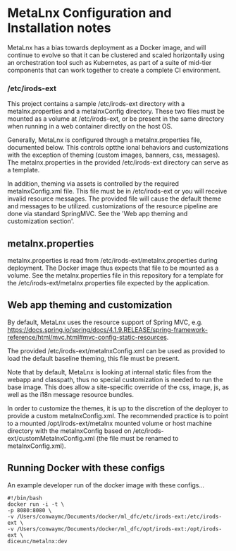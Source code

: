 # MetaLnx Configuration and Installation notes

MetaLnx has a bias towards deployment as a Docker image, and will continue to evolve so that it can be clustered
and scaled horizontally using an orchestration tool such as Kubernetes, as
part of a suite of mid-tier components that can work together to create a complete CI environment.

### /etc/irods-ext

This project contains a sample /etc/irods-ext directory with a metalnx.properties and a metalnxConfig directory.
These two files must be mounted as a volume at /etc/irods-ext, or be present in the same directory when running
in a web container directly on the host OS.

Generally, MetaLnx is configured through a metalnx.properties file, documented below. This controls optthe ional behaviors
and customizations with the exception of theming (custom images, banners, css, messages). The metalnx.properties
in the provided /etc/irods-ext directory can serve as a template.

In addition, theming via assets is controlled by the required metalnxConfig.xml file. This file must be in /etc/irods-ext or
you will receive invalid resource messages. The provided file will cause the default theme and messages to be utilized. customizations
of the resource pipeline are done via standard SpringMVC.  See the 'Web app theming and customization section'.

## metalnx.properties

metalnx.properties is read from /etc/irods-ext/metalnx.properties during deployment. The Docker
image thus expects that file to be mounted as a volume.  See the metalnx.properties file in this
repository for a template for the /etc/irods-ext/metalnx.properties file expected by the application.

## Web app theming and customization

By default, MetaLnx uses the resource support of Spring MVC, e.g. https://docs.spring.io/spring/docs/4.1.9.RELEASE/spring-framework-reference/html/mvc.html#mvc-config-static-resources.

The provided /etc/irods-ext/metalnxConfig.xml can be used as provided to load the default baseline theming, this file must be present.

Note that by default, MetaLnx is looking at internal static files from the webapp and classpath, thus no
special customization is needed to run the base image. This does allow a site-specific override
of the css, image, js, as well as the i18n message resource bundles.

In order to customize the themes, it is up to the discretion of the deployer to provide a custom metalnxConfig.xml. The recommended practice is to point to a mounted /opt/irods-ext/metalnx mounted volume or host machine directory with the metalnxConfig based on
/etc/irods-ext/customMetalnxConfig.xml (the file must be renamed to metalnxConfig.xml).  


## Running Docker with these configs


An example developer run of the docker image with these configs...


```
#!/bin/bash
docker run -i -t \
-p 8080:8080 \
-v /Users/conwaymc/Documents/docker/ml_dfc/etc/irods-ext:/etc/irods-ext \
-v /Users/conwaymc/Documents/docker/ml_dfc/opt/irods-ext:/opt/irods-ext \
diceunc/metalnx:dev


```
